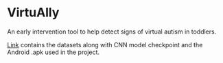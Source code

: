 # VirtuAlly
An early intervention tool to help detect signs of virtual autism in toddlers.

[Link](https://drive.google.com/drive/folders/1bcxWOWE4wrMKYZybaFeKetdmFDTyiHFu) contains the datasets along with CNN model checkpoint and the Android .apk used in the project.